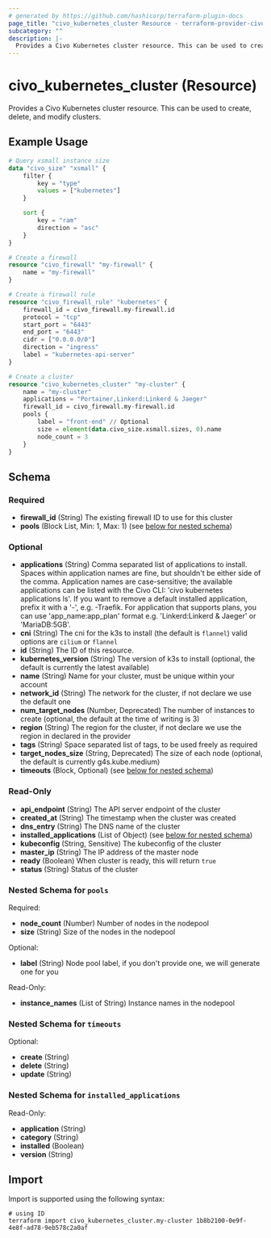 ```yaml
---
# generated by https://github.com/hashicorp/terraform-plugin-docs
page_title: "civo_kubernetes_cluster Resource - terraform-provider-civo"
subcategory: ""
description: |-
  Provides a Civo Kubernetes cluster resource. This can be used to create, delete, and modify clusters.
---
```


# civo_kubernetes_cluster (Resource)

Provides a Civo Kubernetes cluster resource. This can be used to create, delete, and modify clusters.

## Example Usage

```terraform
# Query xsmall instance size
data "civo_size" "xsmall" {
    filter {
        key = "type"
        values = ["kubernetes"]
    }

    sort {
        key = "ram"
        direction = "asc"
    }
}

# Create a firewall
resource "civo_firewall" "my-firewall" {
    name = "my-firewall"
}

# Create a firewall rule
resource "civo_firewall_rule" "kubernetes" {
    firewall_id = civo_firewall.my-firewall.id
    protocol = "tcp"
    start_port = "6443"
    end_port = "6443"
    cidr = ["0.0.0.0/0"]
    direction = "ingress"
    label = "kubernetes-api-server"
}

# Create a cluster
resource "civo_kubernetes_cluster" "my-cluster" {
    name = "my-cluster"
    applications = "Portainer,Linkerd:Linkerd & Jaeger"
    firewall_id = civo_firewall.my-firewall.id
    pools {
        label = "front-end" // Optional
        size = element(data.civo_size.xsmall.sizes, 0).name
        node_count = 3
    }
}
```

<!-- schema generated by tfplugindocs -->
## Schema

### Required

- **firewall_id** (String) The existing firewall ID to use for this cluster
- **pools** (Block List, Min: 1, Max: 1) (see [below for nested schema](#nestedblock--pools))

### Optional

- **applications** (String) Comma separated list of applications to install. Spaces within application names are fine, but shouldn't be either side of the comma. Application names are case-sensitive; the available applications can be listed with the Civo CLI: 'civo kubernetes applications ls'. If you want to remove a default installed application, prefix it with a '-', e.g. -Traefik. For application that supports plans, you can use 'app_name:app_plan' format e.g. 'Linkerd:Linkerd & Jaeger' or 'MariaDB:5GB'.
- **cni** (String) The cni for the k3s to install (the default is `flannel`) valid options are `cilium` or `flannel`
- **id** (String) The ID of this resource.
- **kubernetes_version** (String) The version of k3s to install (optional, the default is currently the latest available)
- **name** (String) Name for your cluster, must be unique within your account
- **network_id** (String) The network for the cluster, if not declare we use the default one
- **num_target_nodes** (Number, Deprecated) The number of instances to create (optional, the default at the time of writing is 3)
- **region** (String) The region for the cluster, if not declare we use the region in declared in the provider
- **tags** (String) Space separated list of tags, to be used freely as required
- **target_nodes_size** (String, Deprecated) The size of each node (optional, the default is currently g4s.kube.medium)
- **timeouts** (Block, Optional) (see [below for nested schema](#nestedblock--timeouts))

### Read-Only

- **api_endpoint** (String) The API server endpoint of the cluster
- **created_at** (String) The timestamp when the cluster was created
- **dns_entry** (String) The DNS name of the cluster
- **installed_applications** (List of Object) (see [below for nested schema](#nestedatt--installed_applications))
- **kubeconfig** (String, Sensitive) The kubeconfig of the cluster
- **master_ip** (String) The IP address of the master node
- **ready** (Boolean) When cluster is ready, this will return `true`
- **status** (String) Status of the cluster

<a id="nestedblock--pools"></a>
### Nested Schema for `pools`

Required:

- **node_count** (Number) Number of nodes in the nodepool
- **size** (String) Size of the nodes in the nodepool

Optional:

- **label** (String) Node pool label, if you don't provide one, we will generate one for you

Read-Only:

- **instance_names** (List of String) Instance names in the nodepool


<a id="nestedblock--timeouts"></a>
### Nested Schema for `timeouts`

Optional:

- **create** (String)
- **delete** (String)
- **update** (String)


<a id="nestedatt--installed_applications"></a>
### Nested Schema for `installed_applications`

Read-Only:

- **application** (String)
- **category** (String)
- **installed** (Boolean)
- **version** (String)

## Import

Import is supported using the following syntax:

```shell
# using ID
terraform import civo_kubernetes_cluster.my-cluster 1b8b2100-0e9f-4e8f-ad78-9eb578c2a0af
```
